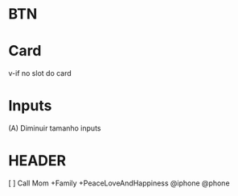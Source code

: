 # BTN

# Card
v-if no slot do card

# Inputs
(A) Diminuir tamanho inputs 

# HEADER
  <!-- CORRIGIR ESPAÇAMENTO  NO SLIFER REMOVENDO O NAV-->
[  ] Call Mom +Family +PeaceLoveAndHappiness @iphone @phone